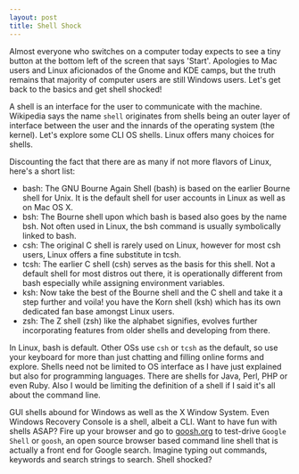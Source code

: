 ```yaml
---
layout: post
title: Shell Shock
---
```


Almost everyone who switches on a computer today expects to see a tiny button at the bottom left of the screen that says 'Start'. Apologies to Mac users and Linux aficionados of the Gnome and KDE camps, but the truth remains that majority of computer users are still Windows users. Let's get back to the basics and get shell shocked!

A shell is an interface for the user to communicate with the machine. Wikipedia says the name `shell` originates from shells being an outer layer of interface between the user and the innards of the operating system (the kernel). Let's explore some CLI OS shells. Linux offers many choices for shells.

Discounting the fact that there are as many if not more flavors of Linux, here's a short list:

- bash: The GNU Bourne Again Shell (bash) is based on the earlier Bourne shell for Unix. It is the default shell for user accounts in Linux as well as on Mac OS X.
- bsh: The Bourne shell upon which bash is based also goes by the name bsh. Not often used in Linux, the bsh command is usually symbolically linked to bash.
- csh: The original C shell is rarely used on Linux, however for most csh users, Linux offers a fine substitute in tcsh.
- tcsh: The earlier C shell (csh) serves as the basis for this shell. Not a default shell for most distros out there, it is operationally different from bash especially while assigning environment variables.
- ksh: Now take the best of the Bourne shell and the C shell and take it a step further and voila! you have the Korn shell (ksh) which has its own dedicated fan base amongst Linux users.
- zsh: The Z shell (zsh) like the alphabet signifies, evolves further incorporating features from older shells and developing from there.

In Linux, bash is default. Other OSs use `csh` or `tcsh` as the default, so use your keyboard for more than just chatting and filling online forms and explore. Shells need not be limited to OS interface as I have just explained but also for programming languages. There are shells for Java, Perl, PHP or even Ruby. Also I would be limiting the definition of a shell if I said it's all about the command line.

GUI shells abound for Windows as well as the X Window System. Even Windows Recovery Console is a shell, albeit a CLI. Want to have fun with shells ASAP? Fire up your browser and go to <a href="http://goosh.org/">goosh.org</a> to test-drive `Google Shell` or `goosh`, an open source browser based command line shell that is actually a front end for Google search. Imagine typing out commands, keywords and search strings to search. Shell shocked?
